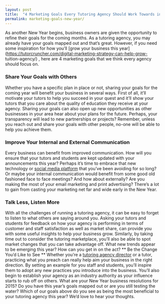 ```yaml
---
layout: post
title:  "4 Marketing Goals Every Tutoring Agency Should Work Towards in the New Year"
permalink: marketing-goals-new-year/
---
```

As another New Year begins, business owners are given the opportunity to
refine their goals for the coming months. As a tutoring agency, you may
already have your goals mapped out and that’s great. However, if you need some
inspiration for how you’ll [grow your business this year](https://tutorcruncher.com/digital-marketing-strategy-can-help-grow-
tuition-agency/) , here are 4 marketing goals that we think every agency
should focus on.

### Share Your Goals with Others

Whether you have a specific plan in place or not, sharing your goals for
the coming year will benefit your business in several ways. First of all,
it’ll motivate your tutors to help you succeed in your quest and it’ll show
your tutors that you care about the quality of education they receive at your
agency. Sharing your goals can also open up new opportunities as other
businesses in your area hear about your plans for the future. Perhaps, your
transparency will lead to new partnerships or projects? Remember, unless you
reach out and share your goals with other people, no-one will be able to help
you achieve them. 

### Improve Your Internal and External Communication

Every
business can benefit from improved communication. How will you ensure that
your tutors and students are kept updated with your announcements this year?
Perhaps it’s time to embrace that new technology or [social media platform](https://tutorcruncher.com/make-the-most-social-media/) that you’ve been
avoiding for so long? Or maybe your internal communication would benefit from
some good old fashioned face to face meetings? And how about externally? Are
you making the most of your email marketing and print advertising? There’s a
lot to gain from casting your marketing net far and wide early in the New
Year. 

### Talk Less, Listen More

With all the challenges of running a
tutoring agency, it can be easy to forget to listen to what others are saying
around you. Asking your tutors and students for feedback on how your agency is
performing in terms of customer and staff satisfaction as well as market
share, can provide you with some useful insights to help your business grow.
Similarly, by taking time out to consider the tutoring marketplace, you’ll
also be able to spot market changes that you can take advantage off. What new
trends appear to be emerging this year? How can you get in on the act? ** Be
the Change You’d Like to See ** Whether you’re a [tutoring agency director](https://tutorcruncher.com/productive-tutoring-agency/) or a tutor,
practicing what you preach can really help aim your business in the right
direction. By setting an example for you staff and students, you’ll inspire
them to adopt any new practices you introduce into the business. You’ll also
begin to establish your agency as an industry authority as your influence
starts to rub off on others. What are your New Year business resolutions for
2015? Do you have this year’s goals mapped out or are you still testing the
water? Which of our goals above do you see as being the most beneficial to
your tutoring agency this year? We’d love to hear your thoughts.

